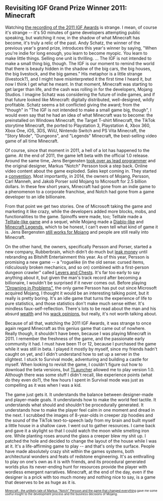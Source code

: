 ## Revisiting IGF Grand Prize Winner 2011: Minecraft

Watching [the recording of the 2011 IGF Awards](https://www.youtube.com/watch?v=A3_aun7BqbY) is strange. I mean, of course it's strange -- it's 50 minutes of game developers attempting public speaking, but watching it now, in the shadow of what Minecraft has become, it's truly a relic of the past. Andy Schatz, the winner of the previous year's grand prize, introduces this year's winner by saying, "When you're indie for long enough, you learn to become myopic. You learn to make little things. Selling one unit is thrilling.  ... The IGF is not intended to make a small thing big, though. The IGF is our moment to remind the world that there is beauty hidden in the shadow of the big cars, the big houses, the big livestock, and the big games." His metaphor is a little strange (livestock?), and I might have misinterpreted it the first time I heard it, but now I think I get what he meant. In that moment, Minecraft was starting to get larger than life, and the cash was rolling in for the developers, Mojang Studios. I imagine Schatz was considering the future of indie games, and if that future looked like Minecraft: digitally distributed, well-designed, wildly profitable. Schatz seems a bit conflicted giving the award; from the "though" in "The IGF is not intended to make a small game big, though", I would even say that he had an idea of what Minecraft was to become: the preinstalled on Windows Minecraft, the Target T-shirt Minecraft, the TikTok storytime Minecraft, the ported to Playstation 3, Playstation 4, Xbox 360, Xbox One, iOS, 3DS, WiiU, Nintendo Switch and PS Vita Minecraft, the "Story Mode", "Dungeons", and "Legends" Minecraft, the best-selling video game of all time Minecraft. 

Of course, since that moment in 2011, a hell of a lot has happened to the game. At the end of 2011, the game left beta with the official 1.0 release. Around the same time, Jens Bergensten [took over as lead programmer](https://web.archive.org/web/20111227053605/http://notch.tumblr.com/post/13633493969/och-med-dom-orden-sa-passar-jag-micken) and the original designer, Markus "Notch" Persson took a step back. Online video content about the game exploded. Sales kept coming in. They started a [convention](https://en.wikipedia.org/wiki/Minecon). Most importantly, in 2014, the owners of Mojang, Persson, Carl Manneh, and Jakob Porser sold Mojang to Microsoft for 2.5 billion dollars. In these few short years, Minecraft had gone from an indie game to a phenomenon to a corporate franchise, and Notch had gone from a game developer to an idle billionaire. 

From that point we get two stories. One of Microsoft taking the game and marketing it like crazy, while the developers added more blocks, mobs, and functionalities to the game. Spinoffs were made, too; Telltale made a [Telltale-like game](https://www.telltale.com/minecraft-story-mode/) and a sequel, while Mojang made a [Diablo-like](https://www.minecraft.net/en-us/about-dungeons) and [Minecraft Legends](https://www.minecraft.net/en-us/about-legends), which to be honest, I can't even tell what kind of game it is. Jens Bergensten [still works for Mojang](https://www.linkedin.com/in/jens-bergensten-9b04241/?originalSubdomain=se) and people are still really into Minecraft.

On the other hand, the owners, specifically Persson and Porser, started a new company, Rubberbrain, which didn't do much but [leak money](https://www.aftonbladet.se/nojesbladet/spela/a/B35Gev/minecraft-grundarnas-nota-for-nya-studion-60-miljoner-kronor) until rebranding as Bitshift Entertainment this year. As of this year, Persson is promising a new game -- a "roguelike (in the old sense: cursed items, ridiculously broken mechanics, and so on) combined with a first-person dungeon crawler" called [Levers and Chests](https://twitter.com/notch/status/1775347747933344195). It's far too early to say anything about it, but given the man's track record after becoming a billionaire, I wouldn't be surprised if it never comes out. Before playing ["Drowning in Problems"](http://game.notch.net/drowning/#), the only game Persson has put out since Microsoft acquired Mojang, I thought it would be an interesting talking point, but it really is pretty boring. It's an idle game that turns the experience of life to pure statistics, and those statistics don't make much sense either. It's mindless faux-self-reflection. There's lots to be read about the man and his absurd [wealth](https://www.forbes.com/profile/markus-persson/) and his [wack opinions](https://twitter.com/notch/status/901192994971410433), but really, it's not worth talking about.

Because of all that, watching the 2011 IGF Awards, it was strange to once again regard Minecraft as this genius game that came out of nowhere. Really though, it shouldn't have been, because I was playing Minecraft in 2011. I remember the freshness of the game, and the passionate early community it had. I must have been 11 or 12, because I purchased the game while it was still in beta. I played it mostly by myself, since my friends hadn't caught on yet, and I didn't understand how to set up a server in the slightest. I stuck to Survival mode, adventuring and building a castle for myself. When looking to revisit the game, I couldn't figure out how to download the beta versions, but [TLauncher](https://tlauncher.org/en/) allowed me to play version 1.0. Although there was some stuff I didn't recall, like experience points (what do they even do?), the few hours I spent in Survival mode was just as compelling as it was when I was a kid. 

The game just gets it. It understands the balance between designer-made and player-made goals. It understands how to make the world feel tactile. It understands what should and shouldn't be procedurally generated. It understands how to make the player feel calm in one moment and dread in the next. I scrubbed the images of 8-year-olds in creeper zip hoodies and the sound of the TikTok text-to-speech lady from my brain and built myself a little house in a shallow cave. I went out to gather resources. I came back and gave it a skylight so that I could watch the moon while smelting iron ore. While planting roses around the glass a creeper blew my shit up. I patched the hole and decided to change the layout of the house while I was at it. It's a life-affirming game to play -- and that's only the surface. People have made absolutely crazy shit within the games systems, both architectural wonders and feats of redstone engineering. It's as enthralling to play on one's own as it is with friends, and its procedural generated worlds plus its never-ending hunt for resources provide the player with wordless emergent narratives. Minecraft, at the end of the day, even if the designer is a prick with too much money and nothing nice to say, is a game that deserves to be as huge as it is.

<sub><sup>[Minecraft : the unlikely tale of Markus "Notch" Persson and the game that changed everything](https://archive.org/details/minecraftunlikel0000gold_j3f7/) gave me some useful insight to the development process and the business decisions of Mojang.</sup></sub>
